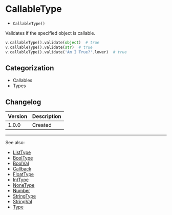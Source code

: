 # CallableType

- `CallableType()`

Validates if the specified object is callable.

```python
v.callableType().validate(object)  # true
v.callableType().validate(str)  # true
v.callableType().validate('Am I True?'.lower)  # true
```

## Categorization

- Callables
- Types

## Changelog

Version | Description
--------|-------------
  1.0.0 | Created

***
See also:

- [ListType](ListType.md)
- [BoolType](BoolType.md)
- [BoolVal](BoolVal.md)
- [Callback](Callback.md)
- [FloatType](FloatType.md)
- [IntType](IntType.md)
- [NoneType](NoneType.md)
- [Number](Number.md)
- [StringType](StringType.md)
- [StringVal](StringVal.md)
- [Type](Type.md)